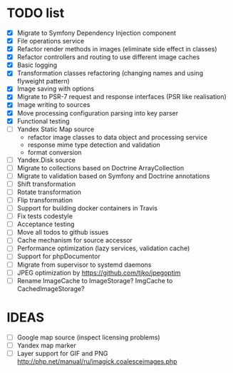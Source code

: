 # TODO list

- [x] Migrate to Symfony Dependency Injection component
- [x] File operations service
- [x] Refactor render methods in images (eliminate side effect in classes)
- [x] Refactor controllers and routing to use different image caches
- [x] Basic logging
- [x] Transformation classes refactoring (changing names and using flyweight pattern)
- [x] Image saving with options
- [x] Migrate to PSR-7 request and response interfaces (PSR like realisation)
- [x] Image writing to sources
- [x] Move processing configuration parsing into key parser
- [x] Functional testing
- [ ] Yandex Static Map source
  - refactor image classes to data object and processing service
  - response mime type detection and validation
  - format conversion
- [ ] Yandex.Disk source
- [ ] Migrate to collections based on Doctrine ArrayCollection
- [ ] Migrate to validation based on Symfony and Doctrine annotations
- [ ] Shift transformation
- [ ] Rotate transformation
- [ ] Flip transformation
- [ ] Support for building docker containers in Travis
- [ ] Fix tests codestyle
- [ ] Acceptance testing
- [ ] Move all todos to github issues
- [ ] Cache mechanism for source accessor
- [ ] Performance optimization (lazy services, validation cache)
- [ ] Support for phpDocumentor
- [ ] Migrate from supervisor to systemd daemons
- [ ] JPEG optimization by https://github.com/tjko/jpegoptim
- [ ] Rename ImageCache to ImageStorage? ImgCache to CachedImageStorage?

# IDEAS
- [ ] Google map source (inspect licensing problems)
- [ ] Yandex map marker
- [ ] Layer support for GIF and PNG http://php.net/manual/ru/imagick.coalesceimages.php
